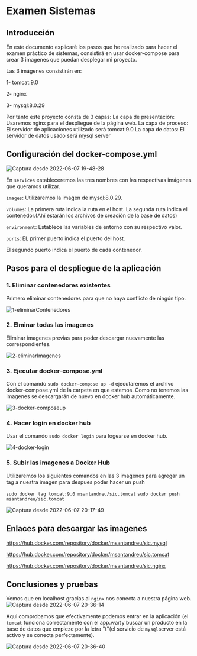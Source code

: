 # Examen Sistemas


## Introducción

En este documento explicaré los pasos que he realizado para hacer el examen práctico de sistemas, consistirá en usar docker-compose para crear 3 imagenes que puedan desplegar mi proyecto.

Las 3 imágenes consistirán en:

  1- tomcat:9.0
  
  2- nginx
  
  3- mysql:8.0.29
 
 Por tanto este proyecto consta de 3 capas:
   La capa de presentación: Usaremos nginx para el despliegue de la página web.
   La capa de proceso: El servidor de aplicaciones utilizado será tomcat:9.0
   La capa de datos: El servidor de datos usado será mysql server
   
   
 ## Configuración del docker-compose.yml
 
 ![Captura desde 2022-06-07 19-48-28](https://user-images.githubusercontent.com/91744614/172449066-7cf739a7-18b9-4331-9a79-f0bc16cbe96f.png)
 
 En ``services`` estableceremos las tres nombres con las respectivas imágenes que queramos utilizar.
 
 ``images``: 
  Utilizaremos la imagen de mysql:8.0.29.
 
 ``volumes``: 
   La primera ruta indica la ruta en el host. 
   La segunda ruta indica el contenedor.(Ahí estarán los archivos de creación de la base de datos)
 
 ``environment``: 
  Establece las variables de entorno con su respectivo valor.
 
 ``ports``: 
   EL primer puerto indica el puerto del host.

   El segundo puerto indica el puerto de cada contenedor.
  
 

 
 
 ## Pasos para el despliegue de la aplicación
 
 ### 1. Eliminar contenedores existentes
 
 Primero eliminar contenedores para que no haya conflicto de ningún tipo.
 
 ![1-eliminarContenedores](https://user-images.githubusercontent.com/91744614/172451846-ae9e305a-7778-4529-8539-5fb23f7ada16.png)

 
 ### 2. Elminar todas las imagenes
 
Eliminar imagenes previas para poder descargar nuevamente las correspondientes.
 
![2-eliminarImagenes](https://user-images.githubusercontent.com/91744614/172451855-a7c28d2e-aa0c-4be5-b499-8d7731dbb79d.png)

 
 ### 3. Ejecutar docker-compose.yml
 
 Con el comando ``sudo docker-compose up -d`` ejecutaremos el archivo docker-compose.yml de la carpeta en que estemos.
 Como no tenemos las imagenes se descargarán de nuevo en docker hub automáticamente.
 
 ![3-docker-composeup](https://user-images.githubusercontent.com/91744614/172451862-88e0953b-f74a-43ad-896c-06421f3706d1.png)

 
 ### 4. Hacer login en docker hub
 
 Usar el comando ``sudo docker login`` para logearse en docker hub.
 
 ![4-docker-login](https://user-images.githubusercontent.com/91744614/172452712-9a16786b-b7d9-4082-b3a7-a07befb24651.png)

 
  ### 5. Subir las imagenes a Docker Hub
  
  Utilizaremos los siguientes comandos en las 3 imagenes para agregar un tag a nuestra imagen para despues poder hacer un push
  
   ``sudo docker tag tomcat:9.0 msantandreu/sic.tomcat``
   ``sudo docker push msantandreu/sic.tomcat``

   
   
   ![Captura desde 2022-06-07 20-17-49](https://user-images.githubusercontent.com/91744614/172454321-7d84f296-b568-47b9-9a36-817db262fcc6.png)
   
   ## Enlaces para descargar las imagenes

   https://hub.docker.com/repository/docker/msantandreu/sic.mysql
   
   https://hub.docker.com/repository/docker/msantandreu/sic.tomcat
   
   https://hub.docker.com/repository/docker/msantandreu/sic.nginx
   
   ## Conclusiones y pruebas
   
   Vemos que en localhost gracias al ``nginx`` nos conecta a nuestra página web.
   ![Captura desde 2022-06-07 20-36-14](https://user-images.githubusercontent.com/91744614/172457449-23a1ebe6-365d-45df-9319-253bfebbd25c.png)
   
   Aqui comprobamos que efectivamente podemos entrar en la aplicación (el ``tomcat`` funciona correctamente con el app.war)y buscar un producto en la base de datos que empieze por la letra "t"(el servicio de ``mysql``server está activo y se conecta perfectamente).
   
  ![Captura desde 2022-06-07 20-36-40](https://user-images.githubusercontent.com/91744614/172457546-4c0ed70f-7bd8-4bc5-8027-66ee6670d73b.png)

   
   
   
